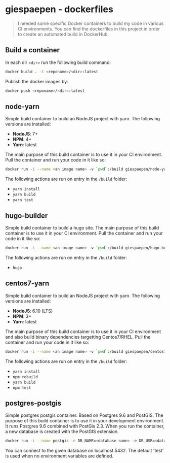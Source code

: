 # giespaepen - dockerfiles

> I needed some specific Docker containers to build my code in various CI environments. You can find the dockerfiles in this project in order to create an automated build in DockerHub.

## Build a container
In each dir `<dir>` run the following build command:

```bash
docker build . -t <reponame>/<dir>:latest
```

Publish the docker images by:

```bash
docker push <reponame>/<dir>:latest
```

## node-yarn

Simple build container to build an NodeJS project with yarn. The following versions are installed:

- **NodeJS**: 7+
- **NPM**: 4+
- **Yarn**: latest

The main purpose of this build container is to use it in your CI environment. Pull the container and run your code in it like so:

```bash
docker run -i --name <an image name> -v `pwd`:/build giespaepen/node-yarn:latest
```

The following actions are run on entry in the `/build` folder:

- `yarn install`
- `yarn build`
- `yarn test`

## hugo-builder

Simple build container to build a hugo site. The main purpose of this build container is to use it in your CI environment. Pull the container and run your code in it like so:

```bash
docker run -i --name <an image name> -v `pwd`:/build giespaepen/hugo-builder:latest
```

The following actions are run on entry in the `/build` folder:

- `hugo`

## centos7-yarn

Simple build container to build an NodeJS project with yarn. The following versions are installed:

- **NodeJS**: 6.10 (LTS)
- **NPM**: 3+
- **Yarn**: latest

The main purpose of this build container is to use it in your CI environment and also build binary dependencies targetting Centos7/RHEL. Pull the container and run your code in it like so:

```bash
docker run -i --name <an image name> -v `pwd`:/build giespaepen/centos7-node:latest
```

The following actions are run on entry in the `/build` folder:

- `yarn install`
- `npm rebuild`
- `yarn build`
- `npm test`

## postgres-postgis

Simple postgres postgis container. Based on Postgres 9.6 and PostGIS. The purpose of this build container is to use it in your development environment. It runs Postgres 9.6 combined with PostGis 2.3. When you run the container, a new database is created with the PostGIS extension.

```bash
docker run -i --name postgis -e DB_NAME=<database name> -e DB_USR=<database user> -e DB_PWD=<database pwd> giespaepen/postgres-postgis:latest -d -p 5432:5432
```

You can connect to the given database on localhost:5432. The default 'test' is used when no environment variables are defined. 

